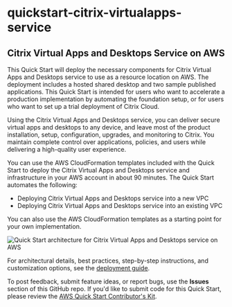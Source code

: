 # quickstart-citrix-virtualapps-service
## Citrix Virtual Apps and Desktops Service on AWS

This Quick Start will deploy the necessary components for Citrix Virtual Apps and Desktops service to use as a resource location on AWS. The deployment includes a hosted shared desktop and two sample published applications. This Quick Start is intended for users who want to accelerate a production implementation by automating the foundation setup, or for users who want to set up a trial deployment of Citrix Cloud.

Using the Citrix Virtual Apps and Desktops service, you can deliver secure virtual apps and desktops to any device, and leave most of the product installation, setup, configuration, upgrades, and monitoring to Citrix. You maintain complete control over applications, policies, and users while delivering a high-quality user experience.

You can use the AWS CloudFormation templates included with the Quick Start to deploy the Citrix Virtual Apps and Desktops service and infrastructure in your AWS account in about 90 minutes. The Quick Start automates the following:

- Deploying Citrix Virtual Apps and Desktops service into a new VPC
- Deploying Citrix Virtual Apps and Desktops service into an existing VPC

You can also use the AWS CloudFormation templates as a starting point for your own implementation.

![Quick Start architecture for Citrix Virtual Apps and Desktops service on AWS](https://d0.awsstatic.com/partner-network/QuickStart/datasheets/citrix-virtual-apps-and-desktops-service-on-aws-diagram.png)

For architectural details, best practices, step-by-step instructions, and customization options, see the [deployment guide](https://fwd.aws/EXYE3).

To post feedback, submit feature ideas, or report bugs, use the **Issues** section of this GitHub repo. If you'd like to submit code for this Quick Start, please review the [AWS Quick Start Contributor's Kit](https://aws-quickstart.github.io/).

